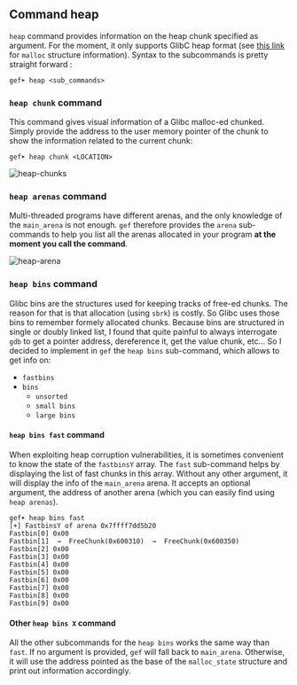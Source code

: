 ## Command heap ## 

`heap` command provides information on the heap chunk specified as argument. For
the moment, it only supports GlibC heap format (see
[this link](http://code.woboq.org/userspace/glibc/malloc/malloc.c.html#malloc_chunk)
for  `malloc` structure information). Syntax to the
subcommands is pretty straight forward :

```
gef➤ heap <sub_commands>
```


### `heap chunk` command ###

This command gives visual information of a Glibc malloc-ed chunked. Simply
provide the address to the user memory pointer of the chunk to show the
information related to the current chunk:

```
gef➤ heap chunk <LOCATION>
```

![heap-chunks](https://i.imgur.com/SAWNptW.png)



### `heap arenas` command ###

Multi-threaded programs have different arenas, and the only knowledge of the
`main_arena` is not enough.
`gef` therefore provides the `arena` sub-commands to help you list all the
arenas allocated in your program **at the moment you call the command**.

![heap-arena](https://i.imgur.com/ajbLiCF.png)



### `heap bins` command ###

Glibc bins are the structures used for keeping tracks of free-ed chunks. The
reason for that is that allocation (using `sbrk`) is costly. So Glibc uses those
bins to remember formely allocated chunks. Because bins are structured in single
or doubly linked list, I found that quite painful to always interrogate `gdb` to
get a pointer address, dereference it, get the value chunk, etc... So I
decided to implement in `gef` the `heap bins` sub-command, which allows to get info on:

   - `fastbins`
   - `bins`
      - `unsorted`
      - `small bins`
      - `large bins`



#### `heap bins fast` command ####

When exploiting heap corruption vulnerabilities, it is sometimes convenient to
know the state of the `fastbinsY` array.
The `fast` sub-command helps by displaying the list of fast chunks in this
array. Without any other argument, it will display the info of the `main_arena`
arena. It accepts an optional argument, the address of another arena (which you
can easily find using `heap arenas`).

```
gef➤ heap bins fast
[+] FastbinsY of arena 0x7ffff7dd5b20
Fastbin[0] 0x00
Fastbin[1]  →  FreeChunk(0x600310)  →  FreeChunk(0x600350)
Fastbin[2] 0x00
Fastbin[3] 0x00
Fastbin[4] 0x00
Fastbin[5] 0x00
Fastbin[6] 0x00
Fastbin[7] 0x00
Fastbin[8] 0x00
Fastbin[9] 0x00
```


#### Other `heap bins X` command ####

All the other subcommands for the `heap bins` works the same way than `fast`. If
no argument is provided, `gef` will fall back to `main_arena`. Otherwise, it
will use the address pointed as the base of the `malloc_state` structure and
print out information accordingly.


